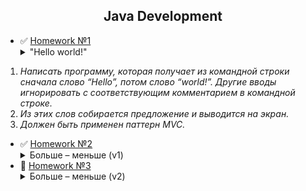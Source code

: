 <h2 align="center">Java Development</h2>

+ :white_check_mark: [Homework №1](https://github.com/YuriiPl/JavaTasks/tree/master/lesson1) <details close> <summary>"Hello world!" </summary>
___Задание:___
1.    _Написать программу, которая получает из командной строки сначала слово “Hello”, потом слово “world!”. Другие вводы игнорировать с соответствующим комментарием в командной строке._ 
2.    _Из этих слов собирается предложение и выводится на экран._
3.    _Должен быть применен паттерн MVC._</details>
+ :white_check_mark: [Homework №2](https://github.com/YuriiPl/JavaTasks/tree/master/lesson2) <details close> <summary> Больше – меньше (v1) </summary>___Задание:___<br>Напишите игровую JAVA – программу, которая отгадывает число по принципу – «больше – меньше»:<br>
    1 _программа должна загадать произвольное число в диапазоне от 0 до 100._<br>
    2 _пользователю предлагается попробовать угадать число путем последовательного ввода чисел из диапазона ограниченного сначала числами 0 и 100, а при дальнейших попытках – с учетом ранее введенных чисел. Программа должна анализировать ввод на любые ошибочные действия пользователя._<br>
    3 _На экране должно отображаться предыдущие попытки, диапазон, в котором находится искомое число и результат предыдущего действия пользователя._<br>
    4 _При совпадении чисел – программа должна сообщить об этом пользователю и вывести всю статистику по действиям пользователя._</details>
+ :black_square_button: [Homework №3](https://github.com/YuriiPl/JavaTasks/tree/master/lesson3) <details close> <summary> Больше – меньше (v2) </summary>___Задание:___<br>Игра "Больше – меньше".<br>
    1 _Создать на бесплатном репозитории (например GitHub) свой раздел._<br>
    2 _Подключить к GitHub игровую программу (учитывая правила взаемодействия с  GitHub – использовать gitIgnore и т.д.)_<br>
    3 _Внести нужные исправления в игровую программу, иммитируя командную работу с Git._<br>
    4 _Методы бизнес-логики должны быть покрыты модульными тестами._</details>

